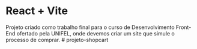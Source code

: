 # React + Vite
Projeto criado como trabalho final para o curso de Desenvolvimento Front-End ofertado pela UNIFEL, onde devemos criar um site que simule o processo de comprar.
#   p r o j e t o - s h o p c a r t 
 
 
